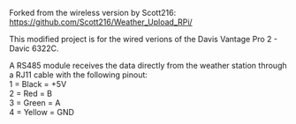Forked from the wireless version by Scott216: https://github.com/Scott216/Weather_Upload_RPi/

This modified project is for the wired verions of the Davis Vantage Pro 2 - Davic 6322C.

A RS485 module receives the data directly from the weather station through a RJ11 cable with the following pinout:      
    1 = Black = +5V  
    2 = Red = B  
    3 = Green = A  
    4 = Yellow = GND 
